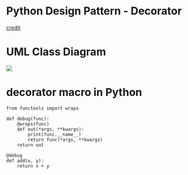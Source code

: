 # Python Design Pattern - Decorator
[credit](https://sourcemaking.com/design_patterns/decorator)

# UML Class Diagram
![](https://sourcemaking.com/files/v2/content/patterns/Decorator__1.png)

# decorator macro in Python
```
from functools import wraps

def debug(func):
    @wraps(func)
    def out(*args, **kwargs):
        print(func.__name__)
        return func(*args, **kwargs)
    return out

@debug
def add(x, y):
    return x + y

```